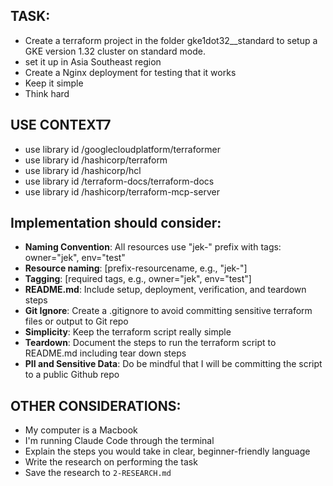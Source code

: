 ## TASK:
- Create a terraform project in the folder gke1dot32__standard to setup a GKE version 1.32 cluster on standard mode.
- set it up in Asia Southeast region
- Create a Nginx deployment for testing that it works
- Keep it simple
- Think hard


<!-- ### Access & Authentication:
- **SSH Key**: key name in cloud provider, it is called jek-macbook-pro-key in cloud provider
- **SSH Locally**: when ssh use ~/.ssh/id_ed25519
- **IP Addresses**: [current IP of the EC2 for SSH access, do auto-detection such as curl to an address to get it] -->

<!-- ## EXAMPLES:
- [List any example files in the examples folders and explain how they should be used if any] -->

<!-- ## DOCUMENTATION: -->

## USE CONTEXT7
- use library id /googlecloudplatform/terraformer
- use library id /hashicorp/terraform 
- use library id /hashicorp/hcl
- use library id /terraform-docs/terraform-docs 
- use library id /hashicorp/terraform-mcp-server 


## Implementation should consider:
- **Naming Convention**: All resources use "jek-" prefix with tags: owner="jek", env="test"
- **Resource naming**: [prefix-resourcename, e.g., "jek-"]
- **Tagging**: [required tags, e.g., owner="jek", env="test"]
- **README.md**: Include setup, deployment, verification, and teardown steps
- **Git Ignore**: Create a .gitignore to avoid committing sensitive terraform files or output to Git repo
- **Simplicity**: Keep the terraform script really simple
- **Teardown**: Document the steps to run the terraform script to README.md including tear down steps
- **PII and Sensitive Data**: Do be mindful that I will be committing the script to a public Github repo

## OTHER CONSIDERATIONS:
- My computer is a Macbook
- I'm running Claude Code through the terminal
- Explain the steps you would take in clear, beginner-friendly language
- Write the research on performing the task
- Save the research to `2-RESEARCH.md`


